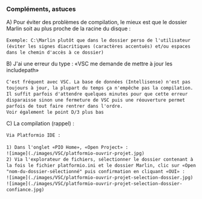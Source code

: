 ### Compléments, astuces
 A) Pour éviter des problèmes de compilation, le mieux est que le dossier Marlin soit au plus proche de la racine du disque :

    Exemple: C:\Marlin plutôt que dans le dossier perso de l'utilisateur (éviter les signes diacritiques (caractères accentués) et/ou espaces dans le chemin d'accès à ce dossier)

B) J'ai une erreur du type : «VSC me demande de mettre à jour les includepath»

    C'est fréquent avec VSC. La base de données (Intellisense) n'est pas toujours à jour, la plupart du temps ça n'empêche pas la compilation. Il suffit parfois d'attendre quelques minutes pour que cette erreur disparaisse sinon une fermeture de VSC puis une réouverture permet parfois de tout faire rentrer dans l'ordre.
    Voir également le point D/3 plus bas

C) La compilation (rappel) :

    Via Platformio IDE :

    1) Dans l'onglet «PIO Home», «Open Project» : 
	![image](./images/VSC/platformio-ouvrir-projet.jpg)
	2) Via l'explorateur de fichiers, sélectionner le dossier contenant à la fois le fichier platformio.ini et le dossier Marlin, clic sur «Open "nom-du-dossier-sélectionné" puis confirmation en cliquant «OUI» :
	![image](./images/VSC/platformio-ouvrir-projet-selection-dossier.jpg)	![image](./images/VSC/platformio-ouvrir-projet-selection-dossier-confiance.jpg)	
	
	
